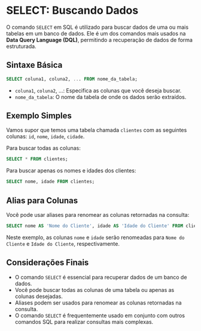 # SELECT: Buscando Dados

O comando `SELECT` em SQL é utilizado para buscar dados de uma ou mais tabelas em um banco de dados. Ele é um dos comandos mais usados na **Data Query Language (DQL)**, permitindo a recuperação de dados de forma estruturada.

## Sintaxe Básica

```sql
SELECT coluna1, coluna2, ... FROM nome_da_tabela;
```

- `coluna1`, `coluna2`, ...: Especifica as colunas que você deseja buscar.
- `nome_da_tabela`: O nome da tabela de onde os dados serão extraídos.

## Exemplo Simples

Vamos supor que temos uma tabela chamada `clientes` com as seguintes colunas: `id`, `nome`, `idade`, `cidade`.

Para buscar todas as colunas:

```sql
SELECT * FROM clientes;
```

Para buscar apenas os nomes e idades dos clientes:

```sql
SELECT nome, idade FROM clientes;
```

## Alias para Colunas

Você pode usar aliases para renomear as colunas retornadas na consulta:

```sql
SELECT nome AS 'Nome do Cliente', idade AS 'Idade do Cliente' FROM clientes;
```

Neste exemplo, as colunas `nome` e `idade` serão renomeadas para `Nome do Cliente` e `Idade do Cliente`, respectivamente.

## Considerações Finais

- O comando `SELECT` é essencial para recuperar dados de um banco de dados.
- Você pode buscar todas as colunas de uma tabela ou apenas as colunas desejadas.
- Aliases podem ser usados para renomear as colunas retornadas na consulta.
- O comando `SELECT` é frequentemente usado em conjunto com outros comandos SQL para realizar consultas mais complexas.